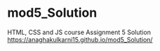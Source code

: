 # mod5_Solution
HTML, CSS  and JS course Assignment 5 Solution
https://anaghakulkarni15.github.io/mod5_Solution/
